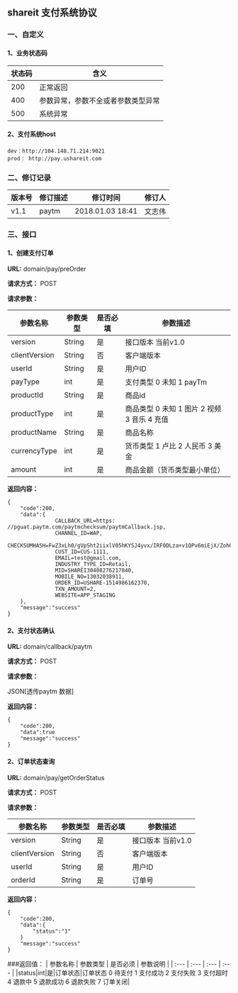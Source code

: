 ## shareit 支付系统协议

### 一、自定义

#### 1、业务状态码

状态码 | 含义
---|---
200 | 正常返回
400 | 参数异常，参数不全或者参数类型异常
500 | 系统异常

#### 2、支付系统host
```
dev：http://104.148.71.214:9021
prod： http://pay.ushareit.com
```
### 二、修订记录

版本号| 修订描述 | 修订时间 |  修订人
---|---|---|---
v1.1 | paytm | 2018.01.03 18:41 | 文志伟

### 三、接口

#### 1、创建支付订单

**URL:** domain/pay/preOrder

**请求方式：** POST

**请求参数：**

参数名称 | 参数类型| 是否必填 | 参数描述
---|---|---|---
version | String | 是 | 接口版本 当前v1.0
clientVersion | String | 否 | 客户端版本
userId | String | 是 | 用户ID
payType | int | 是 | 支付类型 0 未知 1 payTm
productId | String | 是 | 商品id
productType | int | 是 | 商品类型 0 未知 1 图片 2 视频 3 音乐 4 充值
productName | String | 是 | 商品名称
currencyType | int | 是 | 货币类型 1 卢比 2 人民币 3 美金
amount | int | 是 | 商品金额（货币类型最小单位）

**返回内容：**

````
{
    "code":200,
    "data":{
               CALLBACK_URL=https: //pguat.paytm.com/paytmchecksum/paytmCallback.jsp,
               CHANNEL_ID=WAP,
               CHECKSUMHASH=FwZ3xLh0/gVpSht2iixlV05hKYSJ4yvx/IRF0DLza+v1QPv6miEjX/ZohOPKKaSfuix26GkZ0URcR6/F5Mz+KbhXu1gk85+JU3gUPP6YQ0E=,
               CUST_ID=CUS-1111,
               EMAIL=test@gmail.com,
               INDUSTRY_TYPE_ID=Retail,
               MID=SHAREI30408276217840,
               MOBILE_NO=13032038911,
               ORDER_ID=USHARE-1514986162370,
               TXN_AMOUNT=2,
               WEBSITE=APP_STAGING
    },
    "message":"success"
}

````


#### 2、支付状态确认

**URL:** domain/callback/paytm

**请求方式：** POST

**请求参数：**

JSON[透传paytm 数据]

**返回内容：**

````
{
    "code":200,
    "data":true
    "message":"success"
}

````

#### 2、订单状态查询

**URL:** domain/pay/getOrderStatus

**请求方式：** POST

**请求参数：**

参数名称 | 参数类型| 是否必填 | 参数描述
---|---|---|---
version | String | 是 | 接口版本 当前v1.0
clientVersion | String | 否 | 客户端版本
userId | String | 是 | 用户ID
orderId | String | 是 | 订单号


**返回内容：**

````
{
    "code":200,
    "data":{
        "status":"1"
    }
    "message":"success"
}

````
###返回值：
| 参数名称 | 参数类型 | 是否必须 | 参数说明 |
| :--- | :--- | :--- | :--- |
|status|int|是|订单状态|订单状态 0 待支付 1 支付成功 2 支付失败 3 支付超时 4 退款中 5 退款成功 6 退款失败 7 订单关闭|

